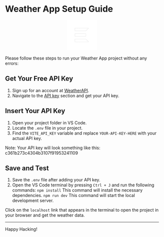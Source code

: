 # Weather App Setup Guide

<div align="center">
  <img alt="Logo" src="https://github.com/eldoJr/eldomacuacua.github.io/blob/main/public/icons/icon-256x256.png" width="100" />
</div>

Please follow these steps to run your Weather App project without any errors:

## Get Your Free API Key

1. Sign up for an account at [WeatherAPI](https://www.weatherapi.com/signup.aspx).
2. Navigate to the [API key](https://www.weatherapi.com/my) section and get your API key.

## Insert Your API Key

1. Open your project folder in VS Code.
2. Locate the `.env` file in your project.
3. Find the `VITE_API_KEY` variable and replace `YOUR-API-KEY-HERE` with your actual API key.

Note: Your API key will look something like this: c361b273c4304b3107f91953241109

## Save and Test

1. Save the `.env` file after adding your API key.
2. Open the VS Code terminal by pressing `Ctrl + J` and run the following commands:
   `npm install` This command will install the necessary dependencies.
   `npm run dev` This command will start the local development server.

Click on the `localhost` link that appears in the terminal to open the project in your browser and get the weather data.

---

Happy Hacking!
